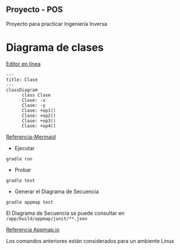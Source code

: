 ## Proyecto - POS

Proyecto para practicar Ingeniería Inversa

# Diagrama de clases
[Editor en línea](https://mermaid.live/)
```mermaid
---
title: Clase
---
classDiagram
      class Clase
      Clase: -x
      Clase: -y
      Clase: +op1()
      Clase: +op2()
      Clase: +op3()
      Clase: +op4()
```
[Referencia-Mermaid](https://mermaid.js.org/syntax/classDiagram.html)

* Ejecutar

```
gradle run
```
* Probar

```
gradle test
```
* Generar el Diagrama de Secuencia 

```
gradle appmap test
```
El Diagrama de Secuencia se puede consultar en `/app/build/appmap/junit/**.json`

[Referencia Appmap.io](https://appmap.io/)

Los comandos anteriores están considerados para un ambiente Linux
